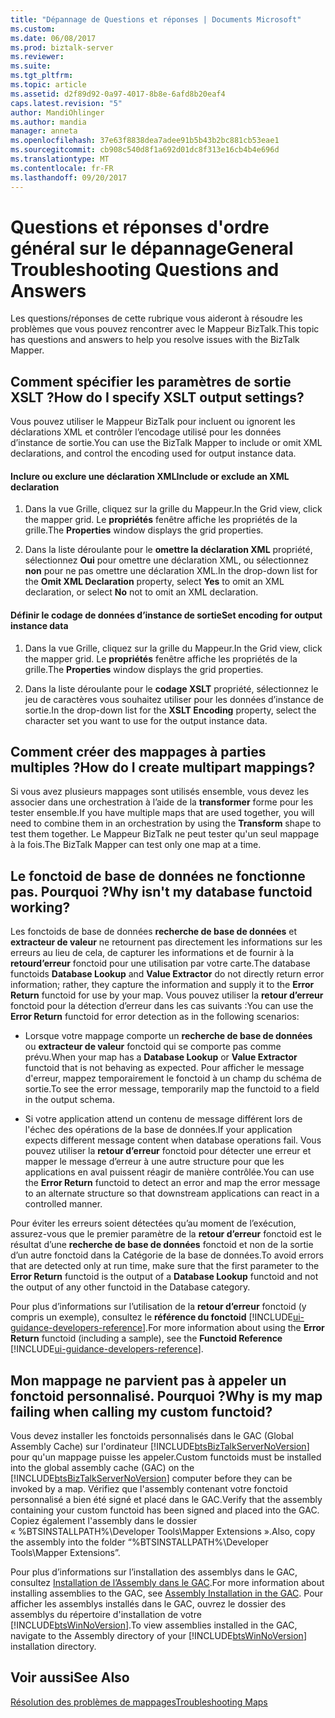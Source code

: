 ```yaml
---
title: "Dépannage de Questions et réponses | Documents Microsoft"
ms.custom: 
ms.date: 06/08/2017
ms.prod: biztalk-server
ms.reviewer: 
ms.suite: 
ms.tgt_pltfrm: 
ms.topic: article
ms.assetid: d2f89d92-0a97-4017-8b8e-6afd8b20eaf4
caps.latest.revision: "5"
author: MandiOhlinger
ms.author: mandia
manager: anneta
ms.openlocfilehash: 37e63f8838dea7adee91b5b43b2bc881cb53eae1
ms.sourcegitcommit: cb908c540d8f1a692d01dc8f313e16cb4b4e696d
ms.translationtype: MT
ms.contentlocale: fr-FR
ms.lasthandoff: 09/20/2017
---
```

# <a name="general-troubleshooting-questions-and-answers"></a><span data-ttu-id="6bf59-102">Questions et réponses d'ordre général sur le dépannage</span><span class="sxs-lookup"><span data-stu-id="6bf59-102">General Troubleshooting Questions and Answers</span></span>
<span data-ttu-id="6bf59-103">Les questions/réponses de cette rubrique vous aideront à résoudre les problèmes que vous pouvez rencontrer avec le Mappeur BizTalk.</span><span class="sxs-lookup"><span data-stu-id="6bf59-103">This topic has questions and answers to help you resolve issues with the BizTalk Mapper.</span></span>  
  
## <a name="how-do-i-specify-xslt-output-settings"></a><span data-ttu-id="6bf59-104">Comment spécifier les paramètres de sortie XSLT ?</span><span class="sxs-lookup"><span data-stu-id="6bf59-104">How do I specify XSLT output settings?</span></span>  
 <span data-ttu-id="6bf59-105">Vous pouvez utiliser le Mappeur BizTalk pour incluent ou ignorent les déclarations XML et contrôler l’encodage utilisé pour les données d’instance de sortie.</span><span class="sxs-lookup"><span data-stu-id="6bf59-105">You can use the BizTalk Mapper to include or omit XML declarations, and control the encoding used for output instance data.</span></span>  
  
#### <a name="include-or-exclude-an-xml-declaration"></a><span data-ttu-id="6bf59-106">Inclure ou exclure une déclaration XML</span><span class="sxs-lookup"><span data-stu-id="6bf59-106">Include or exclude an XML declaration</span></span>  
  
1.  <span data-ttu-id="6bf59-107">Dans la vue Grille, cliquez sur la grille du Mappeur.</span><span class="sxs-lookup"><span data-stu-id="6bf59-107">In the Grid view, click the mapper grid.</span></span> <span data-ttu-id="6bf59-108">Le **propriétés** fenêtre affiche les propriétés de la grille.</span><span class="sxs-lookup"><span data-stu-id="6bf59-108">The **Properties** window displays the grid properties.</span></span>  
  
2.  <span data-ttu-id="6bf59-109">Dans la liste déroulante pour le **omettre la déclaration XML** propriété, sélectionnez **Oui** pour omettre une déclaration XML, ou sélectionnez **non** pour ne pas omettre une déclaration XML.</span><span class="sxs-lookup"><span data-stu-id="6bf59-109">In the drop-down list for the **Omit XML Declaration** property, select **Yes** to omit an XML declaration, or select **No** not to omit an XML declaration.</span></span>  
  
#### <a name="set-encoding-for-output-instance-data"></a><span data-ttu-id="6bf59-110">Définir le codage de données d’instance de sortie</span><span class="sxs-lookup"><span data-stu-id="6bf59-110">Set encoding for output instance data</span></span>  
  
1.  <span data-ttu-id="6bf59-111">Dans la vue Grille, cliquez sur la grille du Mappeur.</span><span class="sxs-lookup"><span data-stu-id="6bf59-111">In the Grid view, click the mapper grid.</span></span> <span data-ttu-id="6bf59-112">Le **propriétés** fenêtre affiche les propriétés de la grille.</span><span class="sxs-lookup"><span data-stu-id="6bf59-112">The **Properties** window displays the grid properties.</span></span>  
  
2.  <span data-ttu-id="6bf59-113">Dans la liste déroulante pour le **codage XSLT** propriété, sélectionnez le jeu de caractères vous souhaitez utiliser pour les données d’instance de sortie.</span><span class="sxs-lookup"><span data-stu-id="6bf59-113">In the drop-down list for the **XSLT Encoding** property, select the character set you want to use for the output instance data.</span></span>  
  
## <a name="how-do-i-create-multipart-mappings"></a><span data-ttu-id="6bf59-114">Comment créer des mappages à parties multiples ?</span><span class="sxs-lookup"><span data-stu-id="6bf59-114">How do I create multipart mappings?</span></span>  
 <span data-ttu-id="6bf59-115">Si vous avez plusieurs mappages sont utilisés ensemble, vous devez les associer dans une orchestration à l’aide de la **transformer** forme pour les tester ensemble.</span><span class="sxs-lookup"><span data-stu-id="6bf59-115">If you have multiple maps that are used together, you will need to combine them in an orchestration by using the **Transform** shape to test them together.</span></span> <span data-ttu-id="6bf59-116">Le Mappeur BizTalk ne peut tester qu'un seul mappage à la fois.</span><span class="sxs-lookup"><span data-stu-id="6bf59-116">The BizTalk Mapper can test only one map at a time.</span></span>  
  
## <a name="why-isnt-my-database-functoid-working"></a><span data-ttu-id="6bf59-117">Le fonctoid de base de données ne fonctionne pas. Pourquoi ?</span><span class="sxs-lookup"><span data-stu-id="6bf59-117">Why isn't my database functoid working?</span></span>  
 <span data-ttu-id="6bf59-118">Les fonctoids de base de données **recherche de base de données** et **extracteur de valeur** ne retournent pas directement les informations sur les erreurs au lieu de cela, de capturer les informations et de fournir à la **retourd’erreur** fonctoid pour une utilisation par votre carte.</span><span class="sxs-lookup"><span data-stu-id="6bf59-118">The database functoids **Database Lookup** and **Value Extractor** do not directly return error information; rather, they capture the information and supply it to the **Error Return** functoid for use by your map.</span></span> <span data-ttu-id="6bf59-119">Vous pouvez utiliser la **retour d’erreur** fonctoid pour la détection d’erreur dans les cas suivants :</span><span class="sxs-lookup"><span data-stu-id="6bf59-119">You can use the **Error Return** functoid for error detection as in the following scenarios:</span></span>  
  
-   <span data-ttu-id="6bf59-120">Lorsque votre mappage comporte un **recherche de base de données** ou **extracteur de valeur** fonctoid qui se comporte pas comme prévu.</span><span class="sxs-lookup"><span data-stu-id="6bf59-120">When your map has a **Database Lookup** or **Value Extractor** functoid that is not behaving as expected.</span></span> <span data-ttu-id="6bf59-121">Pour afficher le message d'erreur, mappez temporairement le fonctoid à un champ du schéma de sortie.</span><span class="sxs-lookup"><span data-stu-id="6bf59-121">To see the error message, temporarily map the functoid to a field in the output schema.</span></span>  
  
-   <span data-ttu-id="6bf59-122">Si votre application attend un contenu de message différent lors de l'échec des opérations de la base de données.</span><span class="sxs-lookup"><span data-stu-id="6bf59-122">If your application expects different message content when database operations fail.</span></span> <span data-ttu-id="6bf59-123">Vous pouvez utiliser la **retour d’erreur** fonctoid pour détecter une erreur et mapper le message d’erreur à une autre structure pour que les applications en aval puissent réagir de manière contrôlée.</span><span class="sxs-lookup"><span data-stu-id="6bf59-123">You can use the **Error Return** functoid to detect an error and map the error message to an alternate structure so that downstream applications can react in a controlled manner.</span></span>  
  
 <span data-ttu-id="6bf59-124">Pour éviter les erreurs soient détectées qu’au moment de l’exécution, assurez-vous que le premier paramètre de la **retour d’erreur** fonctoid est le résultat d’une **recherche de base de données** fonctoid et non de la sortie d’un autre fonctoid dans la Catégorie de la base de données.</span><span class="sxs-lookup"><span data-stu-id="6bf59-124">To avoid errors that are detected only at run time, make sure that the first parameter to the **Error Return** functoid is the output of a **Database Lookup** functoid and not the output of any other functoid in the Database category.</span></span>  
  
 <span data-ttu-id="6bf59-125">Pour plus d’informations sur l’utilisation de la **retour d’erreur** fonctoid (y compris un exemple), consultez le **référence du fonctoid** [!INCLUDE[ui-guidance-developers-reference](../includes/ui-guidance-developers-reference.md)].</span><span class="sxs-lookup"><span data-stu-id="6bf59-125">For more information about using the **Error Return** functoid (including a sample), see the **Functoid Reference** [!INCLUDE[ui-guidance-developers-reference](../includes/ui-guidance-developers-reference.md)].</span></span>
  
## <a name="why-is-my-map-failing-when-calling-my-custom-functoid"></a><span data-ttu-id="6bf59-126">Mon mappage ne parvient pas à appeler un fonctoid personnalisé. Pourquoi ?</span><span class="sxs-lookup"><span data-stu-id="6bf59-126">Why is my map failing when calling my custom functoid?</span></span>  
 <span data-ttu-id="6bf59-127">Vous devez installer les fonctoids personnalisés dans le GAC (Global Assembly Cache) sur l'ordinateur [!INCLUDE[btsBizTalkServerNoVersion](../includes/btsbiztalkservernoversion-md.md)] pour qu'un mappage puisse les appeler.</span><span class="sxs-lookup"><span data-stu-id="6bf59-127">Custom functoids must be installed into the global assembly cache (GAC) on the [!INCLUDE[btsBizTalkServerNoVersion](../includes/btsbiztalkservernoversion-md.md)] computer before they can be invoked by a map.</span></span> <span data-ttu-id="6bf59-128">Vérifiez que l'assembly contenant votre fonctoid personnalisé a bien été signé et placé dans le GAC.</span><span class="sxs-lookup"><span data-stu-id="6bf59-128">Verify that the assembly containing your custom functoid has been signed and placed into the GAC.</span></span> <span data-ttu-id="6bf59-129">Copiez également l'assembly dans le dossier « %BTSINSTALLPATH%\Developer Tools\Mapper Extensions ».</span><span class="sxs-lookup"><span data-stu-id="6bf59-129">Also, copy the assembly into the folder “%BTSINSTALLPATH%\Developer Tools\Mapper Extensions”.</span></span>  
  
 <span data-ttu-id="6bf59-130">Pour plus d’informations sur l’installation des assemblys dans le GAC, consultez [Installation de l’Assembly dans le GAC](../core/assembly-installation-in-the-gac.md).</span><span class="sxs-lookup"><span data-stu-id="6bf59-130">For more information about installing assemblies to the GAC, see [Assembly Installation in the GAC](../core/assembly-installation-in-the-gac.md).</span></span> <span data-ttu-id="6bf59-131">Pour afficher les assemblys installés dans le GAC, ouvrez le dossier des assemblys du répertoire d'installation de votre [!INCLUDE[btsWinNoVersion](../includes/btswinnoversion-md.md)].</span><span class="sxs-lookup"><span data-stu-id="6bf59-131">To view assemblies installed in the GAC, navigate to the Assembly directory of your [!INCLUDE[btsWinNoVersion](../includes/btswinnoversion-md.md)] installation directory.</span></span>  
  
## <a name="see-also"></a><span data-ttu-id="6bf59-132">Voir aussi</span><span class="sxs-lookup"><span data-stu-id="6bf59-132">See Also</span></span>  
 [<span data-ttu-id="6bf59-133">Résolution des problèmes de mappages</span><span class="sxs-lookup"><span data-stu-id="6bf59-133">Troubleshooting Maps</span></span>](../core/troubleshooting-maps.md)